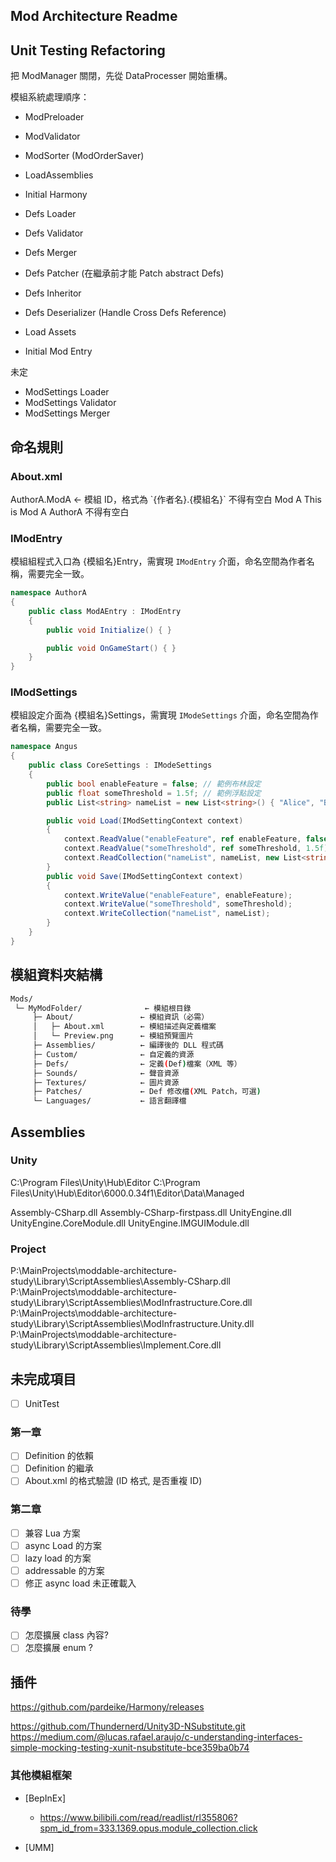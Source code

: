 ## Mod Architecture Readme

## Unit Testing Refactoring

把 ModManager 關閉，先從 DataProcesser 開始重構。

模組系統處理順序：

- ModPreloader
- ModValidator
- ModSorter (ModOrderSaver)

- LoadAssemblies
- Initial Harmony

- Defs Loader
- Defs Validator
- Defs Merger
- Defs Patcher (在繼承前才能 Patch abstract Defs)
- Defs Inheritor
- Defs Deserializer (Handle Cross Defs Reference)

- Load Assets

- Initial Mod Entry

未定

- ModSettings Loader
- ModSettings Validator
- ModSettings Merger

## 命名規則

### About.xml

<ModMetaData>
    <id>AuthorA.ModA</id> ← 模組 ID，格式為 `{作者名}.{模組名}` 不得有空白
    <name>Mod A</name>
    <description>This is Mod A</description>
    <author>AuthorA</author>  不得有空白
</ModMetaData>

### IModEntry

模組組程式入口為 {模組名}Entry，需實現 `IModEntry` 介面，命名空間為作者名稱，需要完全一致。

```csharp
namespace AuthorA
{
    public class ModAEntry : IModEntry
    {
        public void Initialize() { }

        public void OnGameStart() { }
    }
}

```

### IModSettings

模組設定介面為 {模組名}Settings，需實現 `IModeSettings` 介面，命名空間為作者名稱，需要完全一致。

```csharp
namespace Angus
{
    public class CoreSettings : IModeSettings
    {
        public bool enableFeature = false; // 範例布林設定
        public float someThreshold = 1.5f; // 範例浮點設定
        public List<string> nameList = new List<string>() { "Alice", "Bob", "Charlie" }; // 範例字串列表

        public void Load(IModSettingContext context)
        {
            context.ReadValue("enableFeature", ref enableFeature, false);
            context.ReadValue("someThreshold", ref someThreshold, 1.5f);
            context.ReadCollection("nameList", nameList, new List<string>());
        }
        public void Save(IModSettingContext context)
        {
            context.WriteValue("enableFeature", enableFeature);
            context.WriteValue("someThreshold", someThreshold);
            context.WriteCollection("nameList", nameList);
        }
    }
}

```

## 模組資料夾結構

```bash
Mods/
 └─ MyModFolder/              ← 模組根目錄
     ├─ About/               ← 模組資訊（必需）
     │   ├─ About.xml        ← 模組描述與定義檔案
     │   └─ Preview.png      ← 模組預覽圖片
     ├─ Assemblies/          ← 編譯後的 DLL 程式碼
     ├─ Custom/              ← 自定義的資源
     ├─ Defs/                ← 定義(Def)檔案（XML 等）
     ├─ Sounds/              ← 聲音資源
     ├─ Textures/            ← 圖片資源
     ├─ Patches/             ← Def 修改檔(XML Patch，可選)
     └─ Languages/           ← 語言翻譯檔
```

## Assemblies

### Unity

C:\Program Files\Unity\Hub\Editor
C:\Program Files\Unity\Hub\Editor\6000.0.34f1\Editor\Data\Managed

Assembly-CSharp.dll
Assembly-CSharp-firstpass.dll
UnityEngine.dll
UnityEngine.CoreModule.dll
UnityEngine.IMGUIModule.dll

### Project

P:\MainProjects\moddable-architecture-study\Library\ScriptAssemblies\Assembly-CSharp.dll
P:\MainProjects\moddable-architecture-study\Library\ScriptAssemblies\ModInfrastructure.Core.dll
P:\MainProjects\moddable-architecture-study\Library\ScriptAssemblies\ModInfrastructure.Unity.dll
P:\MainProjects\moddable-architecture-study\Library\ScriptAssemblies\Implement.Core.dll

## 未完成項目

- [ ] UnitTest

### 第一章

- [ ] Definition 的依賴
- [ ] Definition 的繼承
- [ ] About.xml 的格式驗證 (ID 格式, 是否重複 ID)

### 第二章

- [ ] 兼容 Lua 方案
- [ ] async Load 的方案
- [ ] lazy load 的方案
- [ ] addressable 的方案
- [ ] 修正 async load 未正確載入

### 待學

- [ ] 怎麼擴展 class 內容?
- [ ] 怎麼擴展 enum ?

## 插件

https://github.com/pardeike/Harmony/releases

https://github.com/Thundernerd/Unity3D-NSubstitute.git
https://medium.com/@lucas.rafael.araujo/c-understanding-interfaces-simple-mocking-testing-xunit-nsubstitute-bce359ba0b74

### 其他模組框架

- [BepInEx]

  - https://www.bilibili.com/read/readlist/rl355806?spm_id_from=333.1369.opus.module_collection.click

- [UMM]
